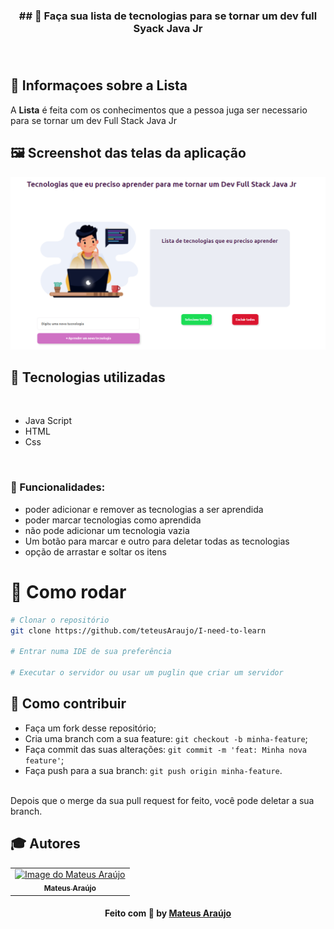 <h3 align="center">
    ## 🔖 Faça sua lista de tecnologias para se tornar um dev full Syack Java Jr <br/>
    <br><br>
</h3>


## 🔖 Informaçoes sobre a Lista <br/>

A <strong>Lista</strong> é feita com os conhecimentos que a pessoa juga ser necessario para se  tornar um dev Full Stack Java Jr <br/>

## 🖼 Screenshot das telas da aplicação <br/>

<img src="./public/assets/demonstracao.png" alt="">
<br/>


## 🚀 Tecnologias utilizadas <br/>
<br/>

- Java Script <br/>
- HTML <br/>
- Css <br/>
<br/>

### :memo: Funcionalidades: 
- poder adicionar e remover as tecnologias a ser aprendida
- poder marcar tecnologias como aprendida
- não pode adicionar um tecnologia vazia
- Um botão para marcar e outro para deletar todas as tecnologias
- opção de arrastar e soltar os itens

# 👷 Como rodar

```bash
# Clonar o repositório
git clone https://github.com/teteusAraujo/I-need-to-learn

# Entrar numa IDE de sua preferência 

# Executar o servidor ou usar um puglin que criar um servidor

```

## 🤔 Como contribuir <br/>

- Faça um fork desse repositório; <br/>
- Cria uma branch com a sua feature: `git checkout -b minha-feature`;<br/>
- Faça commit das suas alterações: `git commit -m 'feat: Minha nova feature'`; <br/>
- Faça push para a sua branch: `git push origin minha-feature`.<br/>
<br/>
Depois que o merge da sua pull request for feito, você pode deletar a sua branch. <br/>


## :mortar_board: Autores

<table align="center">
    <tr>
        <td align="center">
            <a href="https://github.com/teteusAraujo">
                <img src="https://avatars2.githubusercontent.com/u/60048274?s=460&u=a7f56af7dbe7d6338401d5b256fba528d8f0400b&v=4" width="150px;" alt="Image do Mateus Araújo" />
                <br />
                <sub><b>Mateus Araújo</b></sub>
            </a>
        </td>    
    </tr>
</table>
<h4 align="center">
   Feito com 💜 by  <a href="https://www.linkedin.com/in/mateusara%C3%BAjo/" target="_blank"> Mateus Araújo </a>
</h4>
</body>
</html>